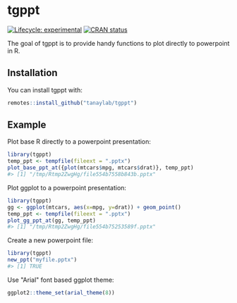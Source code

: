 
<!-- README.md is generated from README.Rmd. Please edit that file -->
tgppt
=====

<!-- badges: start -->
[![Lifecycle: experimental](https://img.shields.io/badge/lifecycle-experimental-orange.svg)](https://www.tidyverse.org/lifecycle/#experimental) [![CRAN status](https://www.r-pkg.org/badges/version/tgppt)](https://CRAN.R-project.org/package=tgppt) <!-- badges: end -->

The goal of tgppt is to provide handy functions to plot directly to powerpoint in R.

Installation
------------

You can install tgppt with:

``` r
remotes::install_github("tanaylab/tgppt")
```

Example
-------

Plot base R directly to a powerpoint presentation:

``` r
library(tgppt)
temp_ppt <- tempfile(fileext = ".pptx")
plot_base_ppt_at({plot(mtcars$mpg, mtcars$drat)}, temp_ppt)
#> [1] "/tmp/Rtmp2ZwgHg/file554b7558b843b.pptx"
```

Plot ggplot to a powerpoint presentation:

``` r
library(tgppt)
gg <- ggplot(mtcars, aes(x=mpg, y=drat)) + geom_point()
temp_ppt <- tempfile(fileext = ".pptx")
plot_gg_ppt_at(gg, temp_ppt)
#> [1] "/tmp/Rtmp2ZwgHg/file554b75253589f.pptx"
```

Create a new powerpoint file:

``` r
library(tgppt)
new_ppt("myfile.pptx")
#> [1] TRUE
```

Use "Arial" font based ggplot theme:

``` r
ggplot2::theme_set(arial_theme(8))
```
